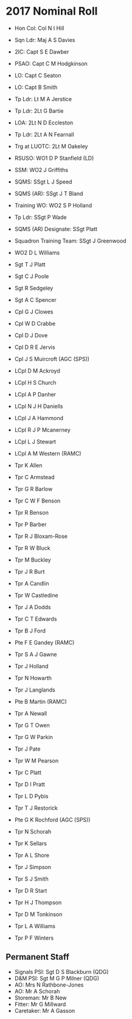 # 2017 Nominal Roll

* Hon Col: Col N I Hill
* Sqn Ldr: Maj A S Davies
* 2IC: Capt S E Dawber
* PSAO: Capt C M Hodgkinson
* LO: Capt C Seaton
* LO: Capt B Smith
* Tp Ldr: Lt M A Jerstice
* Tp Ldr: 2Lt G Bartie
* LOA: 2Lt N D Eccleston
* Tp Ldr: 2Lt A N Fearnall
* Trg at LUOTC: 2Lt M Oakeley
* RSUSO: WO1 D P Stanfield (LD)
* SSM: WO2 J Griffiths
* SQMS: SSgt L J Speed
* SQMS (AR): SSgt J T Bland
* Training WO: WO2 S P Holland
* Tp Ldr: SSgt P Wade
* SQMS (AR) Designate: SSgt Platt
* Squadron Training Team: SSgt J Greenwood

* WO2 D L Williams
* Sgt T J Platt
* Sgt C J Poole
* Sgt R Sedgeley
* Sgt A C Spencer
* Cpl G J Clowes
* Cpl W D Crabbe
* Cpl D J Dove
* Cpl D R E Jervis
* Cpl J S Muircroft (AGC (SPS))
* LCpl D M Ackroyd
* LCpl H S Church
* LCpl A P Danher
* LCpl N J H Daniells
* LCpl J A Hammond
* LCpl R J P Mcanerney
* LCpl L J Stewart
* LCpl A M Western (RAMC)
* Tpr K Allen
* Tpr C Armstead
* Tpr G R Barlow
* Tpr C W F Benson
* Tpr R Benson
* Tpr P Barber
* Tpr R J Bloxam-Rose
* Tpr R W Bluck
* Tpr M Buckley
* Tpr J R Burt
* Tpr A Candlin
* Tpr W Castledine
* Tpr J A Dodds
* Tpr C T Edwards
* Tpr B J Ford
* Pte F E Gandey (RAMC)
* Tpr S A J Gawne
* Tpr J Holland
* Tpr N Howarth
* Tpr J Langlands
* Pte B Martin (RAMC)
* Tpr A Newall
* Tpr G T Owen
* Tpr G W Parkin
* Tpr J Pate
* Tpr W M Pearson
* Tpr C Platt
* Tpr D I Pratt
* Tpr L D Pybis
* Tpr T J Restorick
* Pte G K Rochford (AGC (SPS))
* Tpr N Schorah
* Tpr K Sellars
* Tpr A L Shore
* Tpr J Simpson
* Tpr S J Smith
* Tpr D R Start
* Tpr H J Thompson
* Tpr D M Tonkinson
* Tpr L A Williams
* Tpr P F Winters

## Permanent Staff

* Signals PSI: Sgt D S Blackburn (QDG)
* D&M PSI: Sgt M G P Milner (QDG)
* AO: Mrs N Rathbone-Jones
* AO: Mr A Schorah
* Storeman: Mr B New
* Fitter: Mr G Millward
* Caretaker: Mr A Gasson
